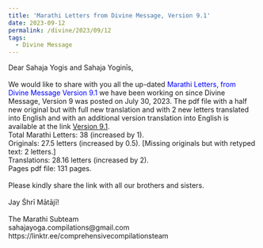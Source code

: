 ```yaml
---
title: 'Marathi Letters from Divine Message, Version 9.1'
date: 2023-09-12
permalink: /divine/2023/09/12
tags:
  - Divine Message
---
```


<p>
Dear Sahaja Yogis and Sahaja Yoginīs,<br>
<br>
We would like to share with you all the up-dated <font color="blue">Marathi Letters, from Divine Message Version 9.1</font> we have been working on since Divine Message, Version 9 was posted on July 30, 2023. The pdf file with a half new original but with full new translation and with 2 new letters translated into English and with an additional version translation into English is available at the link <a href="https://bit.ly/Divine_Message_V_9_1">Version 9.1</a>.<br>
Total Marathi Letters: 38 (increased by 1).<br>
Originals: 27.5 letters (increased by 0.5). [Missing originals but with retyped text: 2 letters.]<br>
Translations: 28.16 letters (increased by 2).<br>
Pages pdf file: 131 pages.<br>
<br>
Please kindly share the link with all our brothers and sisters.<br>
<br>
Jay Śhrī Mātājī!<br>
<br>
The Marathi Subteam<br>
sahajayoga.compilations@gmail.com<br>
https://linktr.ee/comprehensivecompilationsteam<br>
</p>